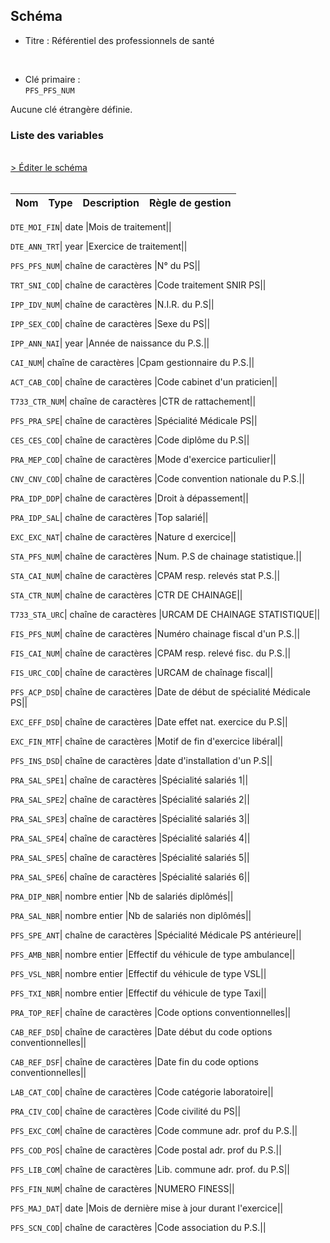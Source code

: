 ## Schéma


- Titre : Référentiel des professionnels de santé
<br />


- Clé primaire : <br />`PFS_PFS_NUM`<br />


Aucune clé étrangère définie.
 
### Liste des variables
<br />
<div>
    <a href="https://gitlab.com/healthdatahub/applications-du-hdh/schema-snds/-/tree/master/schemas/REFERENTIELS/DA_PRA_R.json"
       target="_blank" rel="noopener noreferrer">> Éditer le schéma</a>
</div>
<br />

Nom | Type | Description | Règle de gestion
-|-|-|-



`DTE_MOI_FIN`| date |Mois de traitement||

`DTE_ANN_TRT`| year |Exercice de traitement||

`PFS_PFS_NUM`| chaîne de caractères |N° du PS||

`TRT_SNI_COD`| chaîne de caractères |Code traitement SNIR PS||

`IPP_IDV_NUM`| chaîne de caractères |N.I.R. du P.S||

`IPP_SEX_COD`| chaîne de caractères |Sexe du PS||

`IPP_ANN_NAI`| year |Année de naissance du P.S.||

`CAI_NUM`| chaîne de caractères |Cpam gestionnaire du P.S.||

`ACT_CAB_COD`| chaîne de caractères |Code cabinet d'un praticien||

`T733_CTR_NUM`| chaîne de caractères |CTR de rattachement||

`PFS_PRA_SPE`| chaîne de caractères |Spécialité Médicale PS||

`CES_CES_COD`| chaîne de caractères |Code diplôme du P.S||

`PRA_MEP_COD`| chaîne de caractères |Mode d'exercice particulier||

`CNV_CNV_COD`| chaîne de caractères |Code convention nationale du P.S.||

`PRA_IDP_DDP`| chaîne de caractères |Droit à dépassement||

`PRA_IDP_SAL`| chaîne de caractères |Top salarié||

`EXC_EXC_NAT`| chaîne de caractères |Nature d exercice||

`STA_PFS_NUM`| chaîne de caractères |Num. P.S de chainage statistique.||

`STA_CAI_NUM`| chaîne de caractères |CPAM resp. relevés stat P.S.||

`STA_CTR_NUM`| chaîne de caractères |CTR DE CHAINAGE||

`T733_STA_URC`| chaîne de caractères |URCAM DE CHAINAGE STATISTIQUE||

`FIS_PFS_NUM`| chaîne de caractères |Numéro chainage fiscal d'un P.S.||

`FIS_CAI_NUM`| chaîne de caractères |CPAM resp. relevé fisc. du P.S.||

`FIS_URC_COD`| chaîne de caractères |URCAM de chaînage fiscal||

`PFS_ACP_DSD`| chaîne de caractères |Date de début de spécialité Médicale PS||

`EXC_EFF_DSD`| chaîne de caractères |Date effet nat. exercice du P.S||

`EXC_FIN_MTF`| chaîne de caractères |Motif de fin d'exercice libéral||

`PFS_INS_DSD`| chaîne de caractères |date d'installation d'un P.S||

`PRA_SAL_SPE1`| chaîne de caractères |Spécialité salariés 1||

`PRA_SAL_SPE2`| chaîne de caractères |Spécialité salariés 2||

`PRA_SAL_SPE3`| chaîne de caractères |Spécialité salariés 3||

`PRA_SAL_SPE4`| chaîne de caractères |Spécialité salariés 4||

`PRA_SAL_SPE5`| chaîne de caractères |Spécialité salariés 5||

`PRA_SAL_SPE6`| chaîne de caractères |Spécialité salariés 6||

`PRA_DIP_NBR`| nombre entier |Nb de salariés diplômés||

`PRA_SAL_NBR`| nombre entier |Nb de salariés non diplômés||

`PFS_SPE_ANT`| chaîne de caractères |Spécialité Médicale PS antérieure||

`PFS_AMB_NBR`| nombre entier |Effectif du véhicule de type ambulance||

`PFS_VSL_NBR`| nombre entier |Effectif du véhicule de type VSL||

`PFS_TXI_NBR`| nombre entier |Effectif du véhicule de type Taxi||

`PRA_TOP_REF`| chaîne de caractères |Code options conventionnelles||

`CAB_REF_DSD`| chaîne de caractères |Date début du code options conventionnelles||

`CAB_REF_DSF`| chaîne de caractères |Date fin du code options conventionnelles||

`LAB_CAT_COD`| chaîne de caractères |Code catégorie laboratoire||

`PRA_CIV_COD`| chaîne de caractères |Code civilité du PS||

`PFS_EXC_COM`| chaîne de caractères |Code commune adr. prof du P.S.||

`PFS_COD_POS`| chaîne de caractères |Code postal adr. prof du P.S.||

`PFS_LIB_COM`| chaîne de caractères |Lib. commune adr. prof. du P.S||

`PFS_FIN_NUM`| chaîne de caractères |NUMERO FINESS||

`PFS_MAJ_DAT`| date |Mois de dernière mise à jour durant l'exercice||

`PFS_SCN_COD`| chaîne de caractères |Code association du P.S.||
